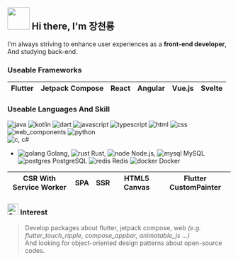 ## <img src="https://user-images.githubusercontent.com/74038190/213844263-a8897a51-32f4-4b3b-b5c2-e1528b89f6f3.png" width="50px" style="max-width: 100%;"> Hi there, I'm 장천룡
I'm always striving to enhance user experiences as a __front-end developer__, And studying back-end.

### Useable Frameworks
<table>
  <thead>
    <tr>
      <th>Flutter</th>
      <th>Jetpack Compose</th>
      <th>React</th>
      <th>Angular</th>
      <th>Vue.js</th>
      <th>Svelte</th>
    </tr>
  </tbody>
</table>

### Useable Languages And Skill
![java](https://github.com/user-attachments/assets/feaf1385-c174-4bf3-aa13-55f4eb3a8871)
![kotlin](https://github.com/user-attachments/assets/9dc013c3-91f4-4302-b02c-d0d631a59552)
![dart](https://github.com/user-attachments/assets/cb6de62c-721c-4b2c-a6ca-3415b49fd3a8)
![javascript](https://github.com/user-attachments/assets/19072012-ce4f-4f71-bba7-7be6659b9b8f)
![typescript](https://github.com/user-attachments/assets/da616fdb-09e5-4eef-a353-af36db51bb67)
![html](https://github.com/user-attachments/assets/d9e07d97-a52c-40c9-9292-bfd7e4fabfde)
![css](https://github.com/user-attachments/assets/3a17690e-4549-4837-bd6e-e3527465e42c)
![web_components](https://github.com/user-attachments/assets/983b71c2-8133-4f02-b99e-d480cb77c43f)
![python](https://github.com/user-attachments/assets/2436a830-3e1a-4a3e-b8fb-4cbc022834e5)
<br>
![c, c#](https://github.com/user-attachments/assets/45af9861-0946-4d38-a02c-90f8b22f1340)

- ![golang](https://github.com/MTtankkeo/MTtankkeo/assets/122026021/2ffa8bba-5fe8-42bf-8aa9-237206e58103) Golang, ![rust](https://github.com/MTtankkeo/MTtankkeo/assets/122026021/9393278f-c0e0-4270-a20f-24b0a7352a74) Rust, ![node](https://github.com/MTtankkeo/MTtankkeo/assets/122026021/28fdfe01-b256-4784-9ba7-2791660ad23f) Node.js, ![mysql](https://github.com/MTtankkeo/MTtankkeo/assets/122026021/92635560-1c24-4b33-b5fb-3a7e8b415f66) MySQL ![postgres](https://github.com/user-attachments/assets/fca21a9a-9305-4ae7-9529-644b2d8eb29b) PostgreSQL ![redis](https://github.com/user-attachments/assets/361eb6b0-b1d5-4b3e-9d91-28252d441949) Redis ![docker](https://github.com/user-attachments/assets/0adf795e-ec88-44eb-8fba-c9d27a24a912) Docker

<table>
  <thead>
    <tr>
      <th>CSR With Service Worker</th>
      <th>SPA</th>
      <th>SSR</th>
      <th>HTML5 Canvas</th>
      <th>Flutter CustomPainter</th>
    </tr>
  </tbody>
</table>

### <img src="https://raw.githubusercontent.com/Tarikul-Islam-Anik/Animated-Fluent-Emojis/master/Emojis/Smilies/Smiling%20Face%20with%20Heart-Eyes.png" alt="Smiling Face with Heart-Eyes" width="25" height="25" /> Interest
> Develop packages about flutter, jetpack compose, web _(e.g. flutter_touch_ripple, compose_appbar, animatable_js ...)_<br>
> And looking for object-oriented design patterns about open-source codes.
